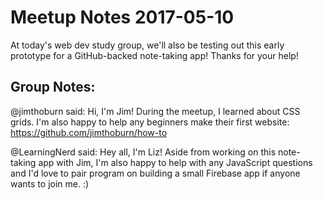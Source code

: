 # Meetup Notes 2017-05-10

At today's web dev study group, we'll also be testing out this early prototype for a GitHub-backed note-taking app! Thanks for your help!

## Group Notes:

@jimthoburn said: Hi, I'm Jim! During the meetup, I learned about CSS grids. I'm also happy to help any beginners make their first website: https://github.com/jimthoburn/how-to

@LearningNerd said: Hey all, I'm Liz! Aside from working on this note-taking app with Jim, I'm also happy to help with any JavaScript questions and I'd love to pair program on building a small Firebase app if anyone wants to join me. :)